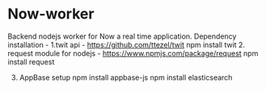 # Now-worker
Backend nodejs worker for Now a real time application.
Dependency installation -
1.twit api - https://github.com/ttezel/twit
npm install twit
2. request module for nodejs - https://www.npmjs.com/package/request
npm install request

3. AppBase setup
npm install appbase-js
npm install elasticsearch
